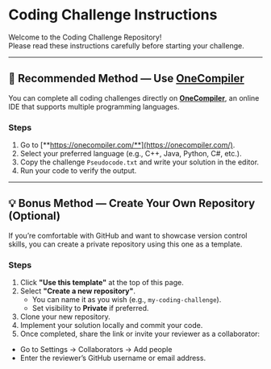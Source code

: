 # Coding Challenge Instructions

Welcome to the Coding Challenge Repository!  
Please read these instructions carefully before starting your challenge.

---

## 🚀 Recommended Method — Use [OneCompiler](https://onecompiler.com/)

You can complete all coding challenges directly on [**OneCompiler**](https://onecompiler.com/), an online IDE that supports multiple programming languages.

### Steps
1. Go to [**https://onecompiler.com/**](https://onecompiler.com/).
2. Select your preferred language (e.g., C++, Java, Python, C#, etc.).
3. Copy the challenge `Pseudocode.txt` and write your solution in the editor.
4. Run your code to verify the output.
---

## 💡 Bonus Method — Create Your Own Repository (Optional)

If you’re comfortable with GitHub and want to showcase version control skills, you can create a private repository using this one as a template.

### Steps
1. Click **"Use this template"** at the top of this page.  
2. Select **"Create a new repository"**.  
   - You can name it as you wish (e.g., `my-coding-challenge`).  
   - Set visibility to **Private** if preferred.
3. Clone your new repository.
4. Implement your solution locally and commit your code.
5. Once completed, share the link or invite your reviewer as a collaborator:
- Go to Settings → Collaborators → Add people
- Enter the reviewer’s GitHub username or email address.
